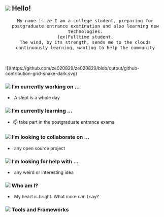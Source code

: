 ## <img src="https://raw.githubusercontent.com/alexnaiman/alexnaiman/master/resources/welcomeglitch.gif" width="50px" /> Hello!

<p align="center" >
  <samp>
    My name is <em>ze</em>.I am a college student, preparing for postgraduate entrance examination and also learning new technologies.
    <br/> (<em>ex</em>)Fulltime student.
      <br/>
The wind, by its strength, sends me to the clouds
          <br/>
continuously learning, wanting to help the community
  </samp>
  <br/>
  <br/>
  <br/>
</p>
![](https://github.com/ze020829/ze020829/blob/output/github-contribution-grid-snake-dark.svg)
<img src="https://media.tenor.com/images/df8c44a1d20ab367fdcb21880985fd33/tenor.gif" align="right"  width="30%" alt=""/>

### <img src="https://raw.githubusercontent.com/alexnaiman/alexnaiman/master/resources/PusheenCompute.gif" width="70px" /> I’m currently working on ...
- <img src="https://raw.githubusercontent.com/alexnaiman/alexnaiman/master/resources/controller.png" width="30px"  alt=""/> A slept is a whole day
### <img src="https://raw.githubusercontent.com/alexnaiman/alexnaiman/master/resources/Confused_Dog.gif" height="50px" /> I’m currently learning ...
- 📫 take part in the postgraduate entrance exams


### <img src="https://raw.githubusercontent.com/alexnaiman/alexnaiman/master/resources/pug_dance.gif" width="60px" /> I’m looking to collaborate on ...

- <img src="https://raw.githubusercontent.com/alexnaiman/alexnaiman/master/resources/open_source.png" height="30px"  alt=""/> any open source project

### <img src="https://raw.githubusercontent.com/alexnaiman/alexnaiman/master/resources/cool_duck.gif" width="60px" /> I’m looking for help with ...

- <img src="https://raw.githubusercontent.com/alexnaiman/alexnaiman/master/resources/party_parrot.gif" height="35px"  alt=""/> any weird or interesting idea

### <img src="https://raw.githubusercontent.com/alexnaiman/alexnaiman/master/resources/question.png" width="50px" />  Who am I?

- <img src="https://raw.githubusercontent.com/alexnaiman/alexnaiman/master/resources/chat.gif" height="35px"  alt=""/> My heart is bright. What more can I say?



### <img src="https://raw.githubusercontent.com/alexnaiman/alexnaiman/master/resources/pickaxe.png" width="40px" /> Tools and Frameworks

<p align="center">
        <img src="https://raw.githubusercontent.com/alexnaiman/alexnaiman/master/resources/dev/html.svg" height="35px" style="vertical-align:top; margin:6px 4px"  alt=""/>
         <img src="https://raw.githubusercontent.com/alexnaiman/alexnaiman/master/resources/dev/java.svg" height="35px" style="vertical-align:top; margin:6px 4px"  alt=""/>
          <img src="https://raw.githubusercontent.com/alexnaiman/alexnaiman/master/resources/dev/js.svg" height="35px" style="vertical-align:top; margin:6px 4px"  alt=""/>
            <img src="https://raw.githubusercontent.com/alexnaiman/alexnaiman/master/resources/dev/nodejs.svg" height="35px" style="vertical-align:top; margin:6px 4px"  alt=""/>
             <img src="https://raw.githubusercontent.com/alexnaiman/alexnaiman/master/resources/dev/python.svg" height="35px" style="vertical-align:top; margin:6px 4px"  alt=""/>
             <img src="https://raw.githubusercontent.com/alexnaiman/alexnaiman/master/resources/dev/react_native.svg" height="35px" style="vertical-align:top; margin:6px 4px" alt=""/>
             <img src="https://raw.githubusercontent.com/alexnaiman/alexnaiman/master/resources/dev/visualstudio_code.svg" height="35px" style="vertical-align:top; margin:6px 4px" alt=""/>

</p>


<p align="left">
<img align="left" src="https://github-readme-stats.vercel.app/api?username=alexnaiman&theme=tokyonight&show_icons=true"  alt=""/>
</p>
